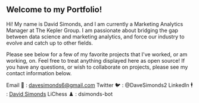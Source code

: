 ## Welcome to my Portfolio! 

Hi! My name is David Simonds, and I am currently a Marketing Analytics Manager at The Kepler Group. I am passionate about bridging the gap between data science and marketing analytics, and force our industry to evolve and catch up to other fields. 

Please see below for a few of my favorite projects that I've worked, or am working, on. Feel free to treat anything displayed here as open source! If you have any questions, or wish to collaborate on projects, please see my contact information below. 

Email 📧 : davesimonds6@gmail.com
Twitter 🐦 : @DaveSimonds2
LinkedIn 🕴️ : [David Simonds](https://www.linkedin.com/in/david-simonds-440010117/)
LiChess ♟️ : dsimonds-bot
